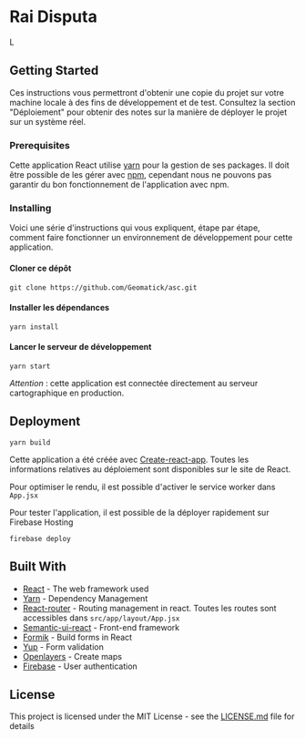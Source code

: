 # Rai Disputa

L

## Getting Started

Ces instructions vous permettront d'obtenir une copie du projet sur votre machine locale à des fins de développement et de test. Consultez la section "Déploiement" pour obtenir des notes sur la manière de déployer le projet sur un système réel.

### Prerequisites

Cette application React utilise [yarn](https://yarnpkg.com/) pour la gestion de ses packages. Il doit être possible de les gérer avec [npm](https://www.npmjs.com/), cependant nous ne pouvons pas garantir du bon fonctionnement de l'application avec npm.

### Installing

Voici une série d'instructions qui vous expliquent, étape par étape, comment faire fonctionner un environnement de développement pour cette application.

#### Cloner ce dépôt

```
git clone https://github.com/Geomatick/asc.git
```

#### Installer les dépendances

```
yarn install
```

#### Lancer le serveur de développement

```
yarn start
```

_Attention_ : cette application est connectée directement au serveur cartographique en production.

## Deployment

```
yarn build
```

Cette application a été créée avec [Create-react-app](https://github.com/facebook/create-react-app). Toutes les informations relatives au déploiement sont disponibles sur le site de React.

Pour optimiser le rendu, il est possible d'activer le service worker dans `App.jsx`

Pour tester l'application, il est possible de la déployer rapidement sur Firebase Hosting

```
firebase deploy
```

## Built With

- [React](https://fr.reactjs.org/) - The web framework used
- [Yarn](https://yarnpkg.com/) - Dependency Management
- [React-router](https://reacttraining.com/react-router/web/guides/quick-start) - Routing management in react. Toutes les routes sont accessibles dans `src/app/layout/App.jsx`
- [Semantic-ui-react](https://react.semantic-ui.com/) - Front-end framework
- [Formik](https://github.com/jaredpalmer/formik) - Build forms in React
- [Yup](https://github.com/jquense/yup) - Form validation
- [Openlayers](https://www.npmjs.com/package/ol) - Create maps
- [Firebase](https://firebase.google.com/docs/auth) - User authentication

## License

This project is licensed under the MIT License - see the [LICENSE.md](LICENSE.md) file for details
